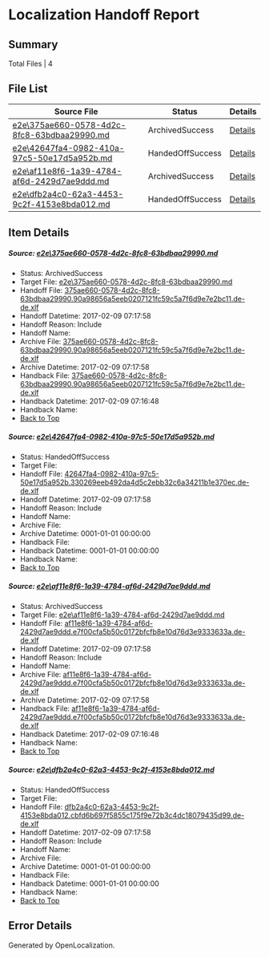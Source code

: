 # <a name='report-top'></a> Localization Handoff Report

## Summary
 Total Files | 4

## File List
 Source File | Status | Details 
 ----------- | ------ | ------- 
 [e2e\375ae660-0578-4d2c-8fc8-63bdbaa29990.md](https://github.com/OpenLocalizationTestOrg/ol-test0/blob/8780e4c6685334059b39db5fd265be5a734d4b97/e2e/375ae660-0578-4d2c-8fc8-63bdbaa29990.md) | ArchivedSuccess | [Details](#82876f5998b3c808051cb9f61d2fe8815e029e8b1)
 [e2e\42647fa4-0982-410a-97c5-50e17d5a952b.md](https://github.com/OpenLocalizationTestOrg/ol-test0/blob/1742ccb10671131838e8a7f557779f063df42870/e2e/42647fa4-0982-410a-97c5-50e17d5a952b.md) | HandedOffSuccess | [Details](#d43f3089d2c76e854efe7fe420c17b72f391af4c2)
 [e2e\af11e8f6-1a39-4784-af6d-2429d7ae9ddd.md](https://github.com/OpenLocalizationTestOrg/ol-test0/blob/8780e4c6685334059b39db5fd265be5a734d4b97/e2e/af11e8f6-1a39-4784-af6d-2429d7ae9ddd.md) | ArchivedSuccess | [Details](#6179c14f8f35296203e55bb795f20faa7f255a416)
 [e2e\dfb2a4c0-62a3-4453-9c2f-4153e8bda012.md](https://github.com/OpenLocalizationTestOrg/ol-test0/blob/8780e4c6685334059b39db5fd265be5a734d4b97/e2e/dfb2a4c0-62a3-4453-9c2f-4153e8bda012.md) | HandedOffSuccess | [Details](#3a24d489ecf74e890cd5f849948aab393e7106e97)

## Item Details
##### <a name='82876f5998b3c808051cb9f61d2fe8815e029e8b1'></a> Source: [e2e\375ae660-0578-4d2c-8fc8-63bdbaa29990.md](https://github.com/OpenLocalizationTestOrg/ol-test0/blob/8780e4c6685334059b39db5fd265be5a734d4b97/e2e/375ae660-0578-4d2c-8fc8-63bdbaa29990.md)
* Status: ArchivedSuccess
* Target File: [e2e\375ae660-0578-4d2c-8fc8-63bdbaa29990.md](https://github.com/OpenLocalizationTestOrg/ol-test0-dede/blob/b865aba75af29c8cad058cc5bc5772a1ee4e4cdf/e2e/375ae660-0578-4d2c-8fc8-63bdbaa29990.md)
* Handoff File: [375ae660-0578-4d2c-8fc8-63bdbaa29990.90a98656a5eeb0207121fc59c5a7f6d9e7e2bc11.de-de.xlf](https://github.com/OpenLocalizationTestOrg/ol-test0-handoff/blob/7fd578c1ce9ee1f3bec9b27620c63eaf0bbd6149/ol-handoff/OpenLocalizationTestOrg/ol-test0-dede/shujia/mt/375ae660-0578-4d2c-8fc8-63bdbaa29990.90a98656a5eeb0207121fc59c5a7f6d9e7e2bc11.de-de.xlf)
* Handoff Datetime: 2017-02-09 07:17:58
* Handoff Reason: Include
* Handoff Name: 
* Archive File: [375ae660-0578-4d2c-8fc8-63bdbaa29990.90a98656a5eeb0207121fc59c5a7f6d9e7e2bc11.de-de.xlf](https://github.com/OpenLocalizationTestOrg/ol-test0-handoff/blob/5ab86be199808164097248322e9f5aefb003beb2/ol-archive/OpenLocalizationTestOrg/ol-test0-dede/shujia/mt/375ae660-0578-4d2c-8fc8-63bdbaa29990.90a98656a5eeb0207121fc59c5a7f6d9e7e2bc11.de-de.xlf)
* Archive Datetime: 2017-02-09 07:17:58
* Handback File: [375ae660-0578-4d2c-8fc8-63bdbaa29990.90a98656a5eeb0207121fc59c5a7f6d9e7e2bc11.de-de.xlf](https://github.com/OpenLocalizationTestOrg/ol-test0-handback/blob/60e01a9df0ea07f8e9a5d8c22eec036353a26a06/ol-handback/OpenLocalizationTestOrg/ol-test0-dede/shujia/ht/375ae660-0578-4d2c-8fc8-63bdbaa29990.90a98656a5eeb0207121fc59c5a7f6d9e7e2bc11.de-de.xlf)
* Handback Datetime: 2017-02-09 07:16:48
* Handback Name: 
* [Back to Top](#report-top)

##### <a name='d43f3089d2c76e854efe7fe420c17b72f391af4c2'></a> Source: [e2e\42647fa4-0982-410a-97c5-50e17d5a952b.md](https://github.com/OpenLocalizationTestOrg/ol-test0/blob/1742ccb10671131838e8a7f557779f063df42870/e2e/42647fa4-0982-410a-97c5-50e17d5a952b.md)
* Status: HandedOffSuccess
* Target File: 
* Handoff File: [42647fa4-0982-410a-97c5-50e17d5a952b.330269eeb492da4d5c2ebb32c6a34211b1e370ec.de-de.xlf](https://github.com/OpenLocalizationTestOrg/ol-test0-handoff/blob/7fd578c1ce9ee1f3bec9b27620c63eaf0bbd6149/ol-handoff/OpenLocalizationTestOrg/ol-test0-dede/shujia/ht/42647fa4-0982-410a-97c5-50e17d5a952b.330269eeb492da4d5c2ebb32c6a34211b1e370ec.de-de.xlf)
* Handoff Datetime: 2017-02-09 07:17:58
* Handoff Reason: Include
* Handoff Name: 
* Archive File: 
* Archive Datetime: 0001-01-01 00:00:00
* Handback File: 
* Handback Datetime: 0001-01-01 00:00:00
* Handback Name: 
* [Back to Top](#report-top)

##### <a name='6179c14f8f35296203e55bb795f20faa7f255a416'></a> Source: [e2e\af11e8f6-1a39-4784-af6d-2429d7ae9ddd.md](https://github.com/OpenLocalizationTestOrg/ol-test0/blob/8780e4c6685334059b39db5fd265be5a734d4b97/e2e/af11e8f6-1a39-4784-af6d-2429d7ae9ddd.md)
* Status: ArchivedSuccess
* Target File: [e2e\af11e8f6-1a39-4784-af6d-2429d7ae9ddd.md](https://github.com/OpenLocalizationTestOrg/ol-test0-dede/blob/b865aba75af29c8cad058cc5bc5772a1ee4e4cdf/e2e/af11e8f6-1a39-4784-af6d-2429d7ae9ddd.md)
* Handoff File: [af11e8f6-1a39-4784-af6d-2429d7ae9ddd.e7f00cfa5b50c0172bfcfb8e10d76d3e9333633a.de-de.xlf](https://github.com/OpenLocalizationTestOrg/ol-test0-handoff/blob/7fd578c1ce9ee1f3bec9b27620c63eaf0bbd6149/ol-handoff/OpenLocalizationTestOrg/ol-test0-dede/shujia/mt/af11e8f6-1a39-4784-af6d-2429d7ae9ddd.e7f00cfa5b50c0172bfcfb8e10d76d3e9333633a.de-de.xlf)
* Handoff Datetime: 2017-02-09 07:17:58
* Handoff Reason: Include
* Handoff Name: 
* Archive File: [af11e8f6-1a39-4784-af6d-2429d7ae9ddd.e7f00cfa5b50c0172bfcfb8e10d76d3e9333633a.de-de.xlf](https://github.com/OpenLocalizationTestOrg/ol-test0-handoff/blob/5ab86be199808164097248322e9f5aefb003beb2/ol-archive/OpenLocalizationTestOrg/ol-test0-dede/shujia/mt/af11e8f6-1a39-4784-af6d-2429d7ae9ddd.e7f00cfa5b50c0172bfcfb8e10d76d3e9333633a.de-de.xlf)
* Archive Datetime: 2017-02-09 07:17:58
* Handback File: [af11e8f6-1a39-4784-af6d-2429d7ae9ddd.e7f00cfa5b50c0172bfcfb8e10d76d3e9333633a.de-de.xlf](https://github.com/OpenLocalizationTestOrg/ol-test0-handback/blob/60e01a9df0ea07f8e9a5d8c22eec036353a26a06/ol-handback/OpenLocalizationTestOrg/ol-test0-dede/shujia/ht/af11e8f6-1a39-4784-af6d-2429d7ae9ddd.e7f00cfa5b50c0172bfcfb8e10d76d3e9333633a.de-de.xlf)
* Handback Datetime: 2017-02-09 07:16:48
* Handback Name: 
* [Back to Top](#report-top)

##### <a name='3a24d489ecf74e890cd5f849948aab393e7106e97'></a> Source: [e2e\dfb2a4c0-62a3-4453-9c2f-4153e8bda012.md](https://github.com/OpenLocalizationTestOrg/ol-test0/blob/8780e4c6685334059b39db5fd265be5a734d4b97/e2e/dfb2a4c0-62a3-4453-9c2f-4153e8bda012.md)
* Status: HandedOffSuccess
* Target File: 
* Handoff File: [dfb2a4c0-62a3-4453-9c2f-4153e8bda012.cbfd6b697f5855c175f9e72b3c4dc18079435d99.de-de.xlf](https://github.com/OpenLocalizationTestOrg/ol-test0-handoff/blob/7fd578c1ce9ee1f3bec9b27620c63eaf0bbd6149/ol-handoff/OpenLocalizationTestOrg/ol-test0-dede/shujia/mt/dfb2a4c0-62a3-4453-9c2f-4153e8bda012.cbfd6b697f5855c175f9e72b3c4dc18079435d99.de-de.xlf)
* Handoff Datetime: 2017-02-09 07:17:58
* Handoff Reason: Include
* Handoff Name: 
* Archive File: 
* Archive Datetime: 0001-01-01 00:00:00
* Handback File: 
* Handback Datetime: 0001-01-01 00:00:00
* Handback Name: 
* [Back to Top](#report-top)


## Error Details

Generated by OpenLocalization.
